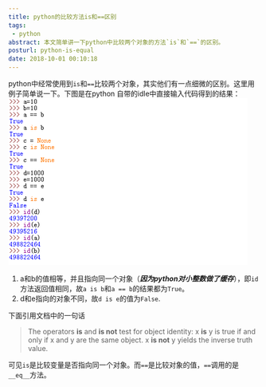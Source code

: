 ```yaml
---
title: python的比较方法is和==区别
tags:
 - python
abstract: 本文简单讲一下python中比较两个对象的方法`is`和`==`的区别。
posturl: python-is-equal
date: 2018-10-01 00:10:18
---
```


python中经常使用到`is`和`==`比较两个对象，其实他们有一点细微的区别。这里用例子简单说一下。下图是在python 自带的idle中直接输入代码得到的结果：
![](/img/is_none_code.png)

1. a和b的值相等，并且指向同一个对象（***因为python对小整数做了缓存***），即`id`方法返回值相同，故`a is b`和`a == b`的结果都为`True`。
2. d和e指向的对象不同，故`d is e`的值为`False`.


下面引用文档中的一句话
>The operators **is** and **is not** test for object identity: x **is** y is true if and only if x and y are the same object. x **is not** y yields the inverse truth value. 

可见`is`是比较变量是否指向同一个对象。而`==`是比较对象的值，`==`调用的是`__eq__`方法。
